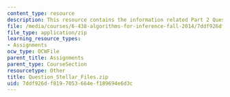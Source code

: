 ```yaml
---
content_type: resource
description: This resource contains the information related Part 2 Questions.
file: /media/courses/6-438-algorithms-for-inference-fall-2014/7ddf926df8197053664ef189694e6d3c_Question_Stellar_Files.zip
file_type: application/zip
learning_resource_types:
- Assignments
ocw_type: OCWFile
parent_title: Assignments
parent_type: CourseSection
resourcetype: Other
title: Question_Stellar_Files.zip
uid: 7ddf926d-f819-7053-664e-f189694e6d3c
---
```

